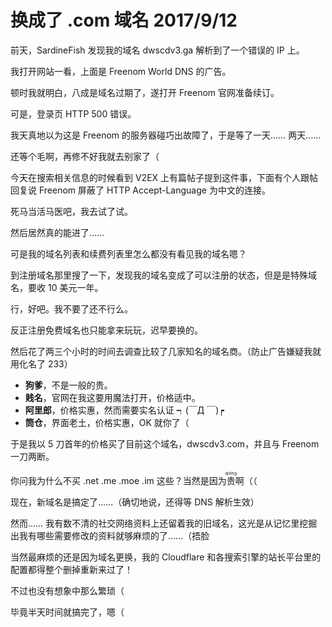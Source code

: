 <h1>
    换成了 .com 域名
    <date>2017/9/12</date>
</h1>

前天，SardineFish 发现我的域名 dwscdv3.ga 解析到了一个错误的 IP 上。

我打开网站一看，上面是 Freenom World DNS 的广告。

顿时我就明白，八成是域名过期了，遂打开 Freenom 官网准备续订。

可是，登录页 HTTP 500 错误。

我天真地以为这是 Freenom 的服务器碰巧出故障了，于是等了一天…… 两天……

还等个毛啊，再修不好我就去别家了（

今天在搜索相关信息的时候看到 V2EX 上有篇帖子提到这件事，下面有个人跟帖回复说 Freenom 屏蔽了 HTTP Accept-Language 为中文的连接。

死马当活马医吧，我去试了试。

然后居然真的能进了……

可是我的域名列表和续费列表里怎么都没有看见我的域名嗯？

到注册域名那里搜了一下，发现我的域名变成了可以注册的状态，但是是特殊域名，要收 10 美元一年。

行，好吧。我不要了还不行么。

反正注册免费域名也只能拿来玩玩，迟早要换的。

然后花了两三个小时的时间去调查比较了几家知名的域名商。（防止广告嫌疑我就用化名了 233）

- __狗爹__，不是一般的贵。
- __贱名__，官网在我这要用魔法打开，价格适中。
- __阿里郎__，价格实惠，然而需要实名认证 ┑(￣Д ￣)┍
- __筒仓__，界面老土，价格实惠，OK 就你了（

于是我以 5 刀首年的价格买了目前这个域名，dwscdv3.com，并且与 Freenom 一刀两断。

你问我为什么不买 .net .me .moe .im 这些？当然是因为<ruby>贵<rt>qióng</ruby>啊（（

现在，新域名是搞定了……（确切地说，还得等 DNS 解析生效）

然而…… 我有数不清的社交网络资料上还留着我的旧域名，这光是从记忆里挖掘出我有哪些需要修改的资料就够麻烦的了……（捂脸

当然最麻烦的还是因为域名更换，我的 Cloudflare 和各搜索引擎的站长平台里的配置都得整个删掉重新来过了！

不过也没有想象中那么繁琐（

毕竟半天时间就搞完了，嗯（